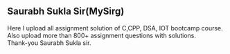 <h2>Saurabh Sukla Sir(MySirg)</h2>
Here I upload all assignment solution of C,CPP, DSA, IOT bootcamp course.
<br>
Also upload more than 800+ assignment questions with solutions. 
<br>
Thank-you Saurabh Sukla sir. 
